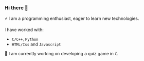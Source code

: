 ### Hi there 👋

⚡ I am a programming enthusiast, eager to learn new technologies.  <br/>

I have worked with: <br/>
 - `C/C++`, `Python` <br/>
 - `HTML/Css` and `Javascript` <br/>

 🔭 I am currently working on developing a quiz game in `C`.
